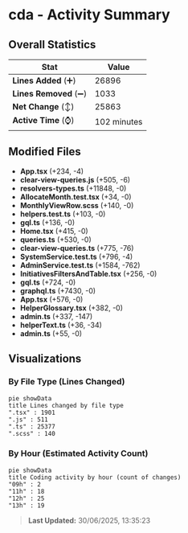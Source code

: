 # cda - Activity Summary 

## Overall Statistics

| Stat                   | Value                                                             |
| ---------------------- | ----------------------------------------------------------------- |
| **Lines Added** (➕)   | 26896                                          |
| **Lines Removed** (➖) | 1033                                        |
| **Net Change** (↕)    | 25863                |
| **Active Time** (⌚)   | 102 minutes |


## Modified Files
- **App.tsx** (+234, -4)
- **clear-view-queries.js** (+505, -6)
- **resolvers-types.ts** (+11848, -0)
- **AllocateMonth.test.tsx** (+34, -0)
- **MonthlyViewRow.scss** (+140, -0)
- **helpers.test.ts** (+103, -0)
- **gql.ts** (+136, -0)
- **Home.tsx** (+415, -0)
- **queries.ts** (+530, -0)
- **clear-view-queries.ts** (+775, -76)
- **SystemService.test.ts** (+796, -4)
- **AdminService.test.ts** (+1584, -762)
- **InitiativesFiltersAndTable.tsx** (+256, -0)
- **gql.ts** (+724, -0)
- **graphql.ts** (+7430, -0)
- **App.tsx** (+576, -0)
- **HelperGlossary.tsx** (+382, -0)
- **admin.ts** (+337, -147)
- **helperText.ts** (+36, -34)
- **admin.ts** (+55, -0)

## Visualizations

### By File Type (Lines Changed)

```mermaid
pie showData
title Lines changed by file type
".tsx" : 1901
".js" : 511
".ts" : 25377
".scss" : 140
```

### By Hour (Estimated Activity Count)

```mermaid
pie showData
title Coding activity by hour (count of changes)
"09h" : 2
"11h" : 18
"12h" : 25
"13h" : 19
```


> **Last Updated:** 30/06/2025, 13:35:23